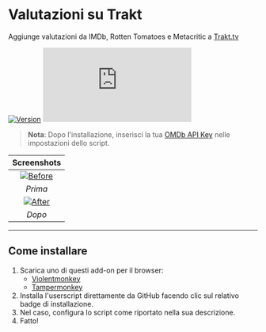 # Valutazioni su Trakt

Aggiunge valutazioni da IMDb, Rotten Tomatoes e Metacritic a [Trakt.tv](https://trakt.tv/)

[![Version](https://img.shields.io/endpoint?url=https://runkit.io/ifelix18/userscript-version/branches/master/iFelix18/Trakt-Userscripts/master/userscripts/meta/ratings-on-trakt.meta.js&style=flat-square)](#valutazioni-su-trakt)
[![Size](https://img.shields.io/github/size/iFelix18/Trakt-Userscripts/userscripts/ratings-on-trakt.user.js?style=flat-square)](#valutazioni-su-trakt)

>**Nota**: Dopo l'installazione, inserisci la tua [OMDb API Key](https://www.omdbapi.com/apikey.aspx) nelle impostazioni dello script.

|                                 Screenshots                                 |
| :-------------------------------------------------------------------------: |
| [![Before](https://i.imgur.com/2cFZHL5.png "Prima")](#valutazioni-su-trakt) |
|                                   _Prima_                                   |
|  [![After](https://i.imgur.com/cSiRt7P.png "Dopo")](#valutazioni-su-trakt)  |
|                                   _Dopo_                                    |

---

## Come installare

1. Scarica uno di questi add-on per il browser:
    * [Violentmonkey](https://violentmonkey.github.io/)
    * [Tampermonkey](https://www.tampermonkey.net/)
2. Installa l'userscript direttamente da GitHub facendo clic sul relativo badge di installazione.
3. Nel caso, configura lo script come riportato nella sua descrizione.
4. Fatto!
